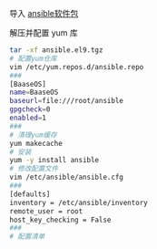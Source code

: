 导入 [ansible软件包](https://gitee.com/zhaojiedong/work/raw/master/%E6%96%87%E4%BB%B6/ansible.el9.tgz)

解压并配置 yum 库

```bash
tar -xf ansible.el9.tgz
# 配置yum仓库
vim /etc/yum.repos.d/ansible.repo
###
[BaaseOS]
name=BaaseOS
baseurl=file:///root/ansible
gpgcheck=0
enabled=1
###
# 清理yum缓存
yum makecache
# 安装
yum -y install ansible
# 修改配置文件
vim /etc/ansible/ansible.cfg
###
[defaults]
inventory = /etc/ansible/inventory 
remote_user = root 
host_key_checking = False
###
# 配置清单

```